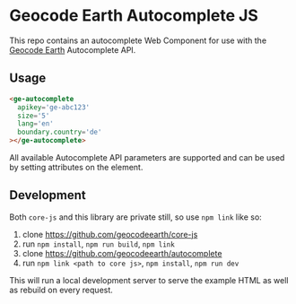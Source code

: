 # Geocode Earth Autocomplete JS

This repo contains an autocomplete Web Component for use with the [Geocode Earth](https://geocode.earth/) Autocomplete API.

## Usage

```html
<ge-autocomplete
  apikey='ge-abc123'
  size='5'
  lang='en'
  boundary.country='de'
></ge-autocomplete>
```

All available Autocomplete API parameters are supported and can be used by setting attributes on the element.

## Development

Both `core-js` and this library are private still, so use `npm link` like so:

1. clone https://github.com/geocodeearth/core-js
2. run `npm install`, `npm run build`, `npm link`
3. clone https://github.com/geocodeearth/autocomplete
4. run `npm link <path to core js>`, `npm install`, `npm run dev`

This will run a local development server to serve the example HTML as well as rebuild on every request.
